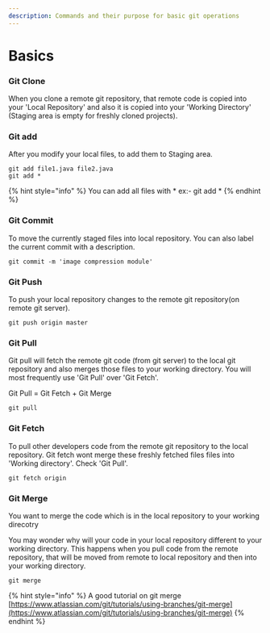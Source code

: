 ```yaml
---
description: Commands and their purpose for basic git operations
---
```


# Basics



### Git Clone

When you clone a remote git repository, that remote code is copied into your 'Local Repository' and also it is copied into your 'Working Directory' \(Staging area is empty for freshly cloned projects\).

### Git add

After you modify your local files, to add them to Staging area.

```text
git add file1.java file2.java
git add *
```

{% hint style="info" %}
You can add all files with \* ex:- git add \*
{% endhint %}

### Git Commit

To move the currently staged files into local repository. You can also label the current commit with a description.

```text
git commit -m 'image compression module'
```

### Git Push

To push your local repository changes to the remote git repository\(on remote git server\).

```text
git push origin master
```

### Git Pull

Git pull will fetch the remote git code \(from git server\) to the local git repository and also merges those files to your working directory. You will most frequently use 'Git Pull' over 'Git Fetch'.

Git Pull = Git Fetch + Git Merge

```text
git pull
```

### Git Fetch

To pull other developers code from the remote git repository to the local repository. Git fetch wont merge these freshly fetched files files into 'Working directory'. Check 'Git Pull'.

```text
git fetch origin
```

### Git Merge 

You want to merge the code which is in the local repository to your working direcotry

You may wonder why will your code in your local repository different to your working directory. This happens when you pull code from the remote repository, that will be moved from remote to local repository and then into your working directory.

```text
git merge
```

{% hint style="info" %}
A good tutorial on git merge [https://www.atlassian.com/git/tutorials/using-branches/git-merge](https://www.atlassian.com/git/tutorials/using-branches/git-merge)
{% endhint %}



